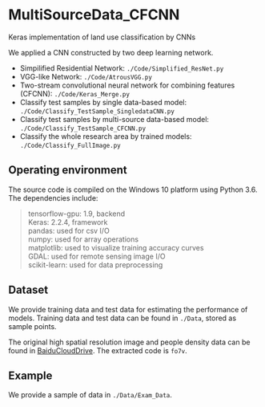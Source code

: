 # MultiSourceData_CFCNN

Keras implementation of land use classification by CNNs

We applied a CNN constructed by two deep learning network.
+ Simpilified Residential Network: `./Code/Simplified_ResNet.py`
+ VGG-like Network: `./Code/AtrousVGG.py`
+ Two-stream convolutional neural network for combining features (CFCNN): `./Code/Keras_Merge.py`
+ Classify test samples by single data-based model: `./Code/Classify_TestSample_SingledataCNN.py`
+ Classify test samples by multi-source data-based model: `./Code/Classify_TestSample_CFCNN.py`
+ Classify the whole research area by trained models: `./Code/Classify_FullImage.py`

## Operating environment
The source code is compiled on the Windows 10 platform using Python 3.6. The dependencies include:
> tensorflow-gpu: 1.9, backend </br>
> Keras: 2.2.4, framework </br>
> pandas: used for csv I/O </br>
> numpy: used for array operations </br>
> matplotlib: used to visualize training accuracy curves </br>
> GDAL: used for remote sensing image I/O </br>
> scikit-learn: used for data preprocessing</br>

## Dataset
We provide training data and test data for estimating the performance of models.
Training data and test data can be found in `./Data`, stored as sample points.

The original high spatial resolution image and people density data can be found in [BaiduCloudDrive](https://pan.baidu.com/s/1qIaLTqkQ7byazxO5vgolZw). The extracted code is `fo7v`.

## Example
We provide a sample of data in `./Data/Exam_Data`. 
